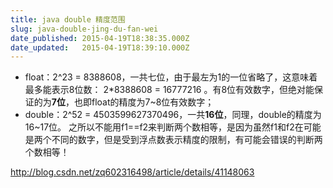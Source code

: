 ```yaml
---
title: java double 精度范围
slug: java-double-jing-du-fan-wei
date_published: 2015-04-19T18:38:35.000Z
date_updated:   2015-04-19T18:39:10.000Z
---
```


* float：2^23 = 8388608，一共七位，由于最左为1的一位省略了，这意味着最多能表示8位数： 2*8388608 = 16777216 。有8位有效数字，但绝对能保证的为**7位**，也即float的精度为7~8位有效数字；
* double：2^52 = 4503599627370496，一共**16位**，同理，double的精度为16~17位。
之所以不能用f1==f2来判断两个数相等，是因为虽然f1和f2在可能是两个不同的数字，但是受到浮点数表示精度的限制，有可能会错误的判断两个数相等！

http://blog.csdn.net/zq602316498/article/details/41148063
